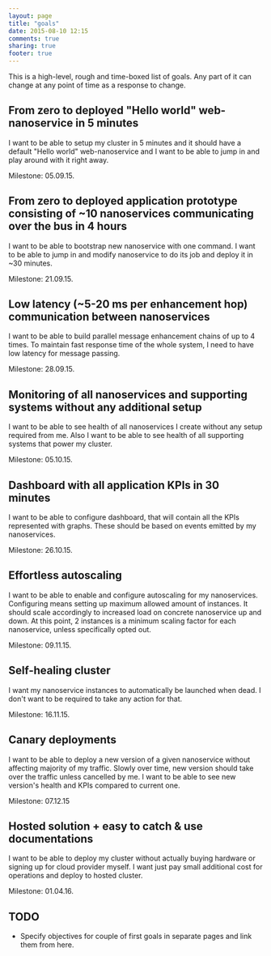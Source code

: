 ```yaml
---
layout: page
title: "goals"
date: 2015-08-10 12:15
comments: true
sharing: true
footer: true
---
```


This is a high-level, rough and time-boxed list of goals. Any part of it can
change at any point of time as a response to change.

## From zero to deployed "Hello world" web-nanoservice in 5 minutes

I want to be able to setup my cluster in 5 minutes and it should have a default
"Hello world" web-nanoservice and I want to be able to jump in and play around
with it right away.

Milestone: 05.09.15.

## From zero to deployed application prototype consisting of ~10 nanoservices communicating over the bus in 4 hours

I want to be able to bootstrap new nanoservice with one command. I want to be
able to jump in and modify nanoservice to do its job and deploy it in ~30
minutes.

Milestone: 21.09.15.

## Low latency (~5-20 ms per enhancement hop) communication between nanoservices

I want to be able to build parallel message enhancement chains of up to 4
times. To maintain fast response time of the whole system, I need to have low
latency for message passing.

Milestone: 28.09.15.

## Monitoring of all nanoservices and supporting systems without any additional setup

I want to be able to see health of all nanoservices I create without any setup
required from me. Also I want to be able to see health of all supporting
systems that power my cluster.

Milestone: 05.10.15.

## Dashboard with all application KPIs in 30 minutes

I want to be able to configure dashboard, that will contain all the KPIs
represented with graphs. These should be based on events emitted by my
nanoservices.

Milestone: 26.10.15.

## Effortless autoscaling

I want to be able to enable and configure autoscaling for my nanoservices.
Configuring means setting up maximum allowed amount of instances. It should
scale accordingly to increased load on concrete nanoservice up and down. At
this point, 2 instances is a minimum scaling factor for each nanoservice,
unless specifically opted out.

Milestone: 09.11.15.

## Self-healing cluster

I want my nanoservice instances to automatically be launched when dead. I don't
want to be required to take any action for that.

Milestone: 16.11.15.

## Canary deployments

I want to be able to deploy a new version of a given nanoservice without
affecting majority of my traffic. Slowly over time, new version should take
over the traffic unless cancelled by me. I want to be able to see new version's
health and KPIs compared to current one.

Milestone: 07.12.15

## Hosted solution + easy to catch & use documentations

I want to be able to deploy my cluster without actually buying hardware or
signing up for cloud provider myself. I want just pay small additional cost for
operations and deploy to hosted cluster.

Milestone: 01.04.16.

## TODO

 * Specify objectives for couple of first goals in separate pages and link them
from here.
